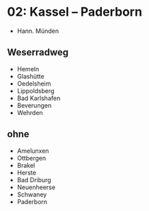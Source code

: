 # 02: Kassel – Paderborn

- Hann. Münden

## Weserradweg

- Hemeln
- Glashütte
- Oedelsheim
- Lippoldsberg
- Bad Karlshafen
- Beverungen
- Wehrden

## ohne

- Amelunxen
- Ottbergen
- Brakel
- Herste
- Bad Driburg
- Neuenheerse
- Schwaney
- Paderborn

